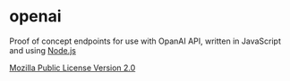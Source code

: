 # openai
 Proof of concept endpoints for use with OpanAI API, written in JavaScript and using [Node.js](https://nodejs.org/en)
 
[Mozilla Public License Version 2.0](https://www.mozilla.org/en-US/MPL/2.0/)
 
